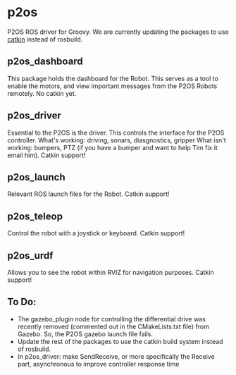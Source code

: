 p2os
====

P2OS ROS driver for Groovy. We are currently updating the packages to use [catkin](http://ros.org/wiki/catkin) instead of rosbuild.

p2os_dashboard
--------------

This package holds the dashboard for the Robot. This serves as a tool to enable the motors, and view important messages from the P2OS Robots remotely. 
No catkin yet. 

p2os_driver
-----------

Essential to the P2OS is the driver. This controls the interface for the P2OS controller. 
What's working: driving, sonars, diasgnostics, gripper
What isn't working: bumpers, PTZ (if you have a bumper and want to help Tim fix it email him).
Catkin support!

p2os_launch
-----------

Relevant ROS launch files for the Robot. 
Catkin support!

p2os_teleop
-----------

Control the robot with a joystick or keyboard. 
Catkin support!

p2os_urdf
---------

Allows you to see the robot within RVIZ for navigation purposes. 
Catkin support!

To Do: 
------

* The gazebo_plugin node for controlling the differential drive was recently removed (commented out in the CMakeLists.txt file) from Gazebo. So, the P2OS gazebo launch file fails. 
* Update the rest of the packages to use the catkin build system instead of rosbuild.
* In p2os_driver: make SendReceive, or more specifically the Receive part, asynchronous to improve controller response time

